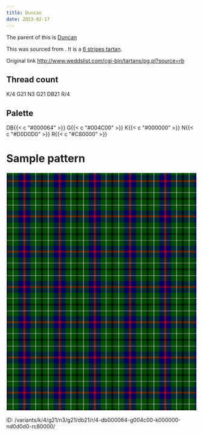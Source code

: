 ```yaml
---
title: Duncan
date: 2023-02-17
---
```

The parent of this is [Duncan](/tartans/k/4/g21/n3/g21/db21/r/4/)


This was sourced from <no value>.  It is a [6 stripes tartan](/stripes/stripes6/).

Original link http://www.weddslist.com/cgi-bin/tartans/pg.pl?source=rb

## Thread count
K/4 G21 N3 G21 DB21 R/4

## Palette
DB{{< c "#000064" >}} G{{< c "#004C00" >}} K{{< c "#000000" >}} N{{< c "#D0D0D0" >}} R{{< c "#C80000" >}}

# Sample pattern

![Tartan detail](tartan.png "K/4 G21 N3 G21 DB21 R/4 tartan")

ID: /variants/k/4/g21/n3/g21/db21/r/4-db000064-g004c00-k000000-nd0d0d0-rc80000/